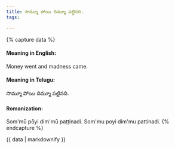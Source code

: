 ```yaml
---
title: సొమ్మూ పోయి దిమ్మూ పట్టినది.
tags:

---
```


{% capture data %}
#### Meaning in English:
Money went and madness came.

#### Meaning in Telugu:
సొమ్మూ పోయి దిమ్మూ పట్టినది.

#### Romanization:
Som'mū pōyi dim'mū paṭṭinadi.
Som'mu poyi dim'mu pattinadi.
{% endcapture %}

{{ data | markdownify }}

